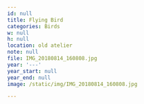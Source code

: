 ```yaml
---
id: null
title: Flying Bird
categories: Birds
w: null
h: null
location: old atelier
note: null
file: IMG_20180814_160808.jpg
year: '---'
year_start: null
year_end: null
image: /static/img/IMG_20180814_160808.jpg

---
```

